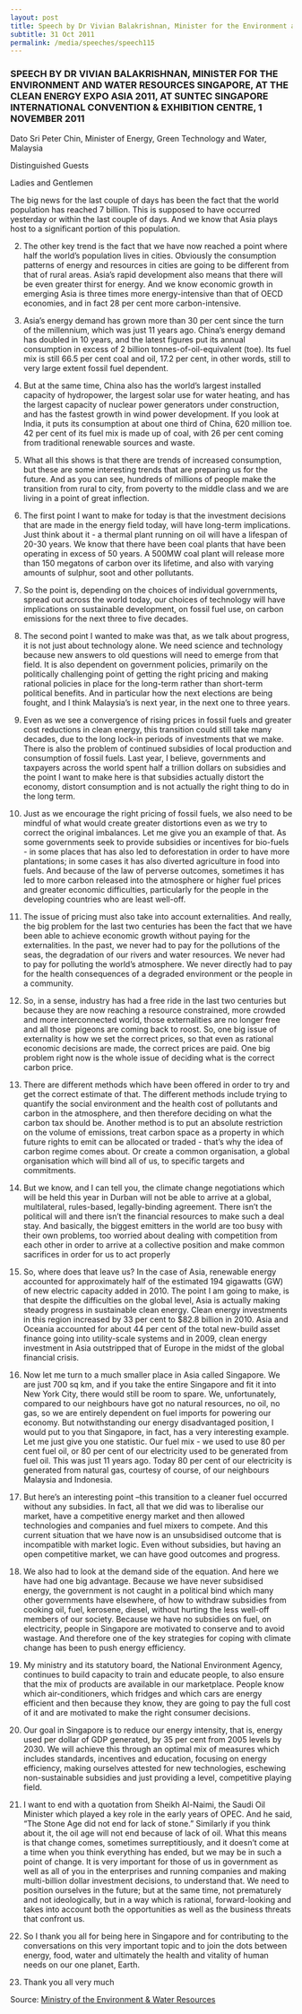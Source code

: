 ```yaml
---
layout: post
title: Speech by Dr Vivian Balakrishnan, Minister for the Environment and Water Resources Singapore, at the Clean Energy Expo Asia 2011, at Suntec Singapore International Convention & Exhibition Centre, 1 November 2011
subtitle: 31 Oct 2011
permalink: /media/speeches/speech115
---
```


### SPEECH BY DR VIVIAN BALAKRISHNAN, MINISTER FOR THE ENVIRONMENT AND WATER RESOURCES SINGAPORE, AT THE CLEAN ENERGY EXPO ASIA 2011, AT SUNTEC SINGAPORE INTERNATIONAL CONVENTION & EXHIBITION CENTRE, 1 NOVEMBER 2011

Dato Sri Peter Chin, Minister of Energy, Green Technology and Water, Malaysia

Distinguished Guests

Ladies and Gentlemen

The big news for the last couple of days has been the fact that the world population has reached 7 billion. This is supposed to have occurred yesterday or within the last couple of days. And we know that Asia plays host to a significant portion of this population.

2. The other key trend is the fact that we have now reached a point where half the world’s population lives in cities. Obviously the consumption patterns of energy and resources in cities are going to be different from that of rural areas. Asia’s rapid development also means that there will be even greater thirst for energy. And we know economic growth in emerging Asia is three times more energy-intensive than that of OECD economies, and in fact 28 per cent more carbon-intensive.

3. Asia’s energy demand has grown more than 30 per cent since the turn of the millennium, which was just 11 years ago. China’s energy demand has doubled in 10 years, and the latest figures put its annual consumption in excess of 2 billion tonnes-of-oil-equivalent (toe). Its fuel mix is still 66.5 per cent coal and oil, 17.2 per cent, in other words, still to very large extent fossil fuel dependent.

4. But at the same time, China also has the world’s largest installed capacity of hydropower, the largest solar use for water heating, and has the largest capacity of nuclear power generators under construction, and has the fastest growth in wind power development. If you look at India, it puts its consumption at about one third of China, 620 million toe. 42 per cent of its fuel mix is made up of coal, with 26 per cent coming from traditional renewable sources and waste.

5. What all this shows is that there are trends of increased consumption, but these are some interesting trends that are preparing us for the future. And as you can see, hundreds of millions of people make the transition from rural to city, from poverty to the middle class and we are living in a point of great inflection.

6. The first point I want to make for today is that the investment decisions that are made in the energy field today, will have long-term implications. Just think about it - a thermal plant running on oil will have a lifespan of 20-30 years. We know that there have been coal plants that have been operating in excess of 50 years. A 500MW coal plant will release more than 150 megatons of carbon over its lifetime, and also with varying amounts of sulphur, soot and other pollutants.

7. So the point is, depending on the choices of individual governments, spread out across the world today, our choices of technology will have implications on sustainable development, on fossil fuel use, on carbon emissions for the next three to five decades.

8. The second point I wanted to make was that, as we talk about progress, it is not just about technology alone. We need science and technology because new answers to old questions will need to emerge from that field. It is also dependent on government policies, primarily on the politically challenging point of getting the right pricing and making rational policies in place for the long-term rather than short-term political benefits. And in particular how the next elections are being fought, and I think Malaysia’s is next year, in the next one to three years.

9. Even as we see a convergence of rising prices in fossil fuels and greater cost reductions in clean energy, this transition could still take many decades, due to the long lock-in periods of investments that we make. There is also the problem of continued subsidies of local production and consumption of fossil fuels. Last year, I believe, governments and taxpayers across the world spent half a trillion dollars on subsidies and the point I want to make here is that subsidies actually distort the economy, distort consumption and is not actually the right thing to do in the long term.

10. Just as we encourage the right pricing of fossil fuels, we also need to be mindful of what would create greater distortions even as we try to correct the original imbalances. Let me give you an example of that. As some governments seek to provide subsidies or incentives for bio-fuels - in some places that has also led to deforestation in order to have more plantations; in some cases it has also diverted agriculture in food into fuels. And because of the law of perverse outcomes, sometimes it has led to more carbon released into the atmosphere or higher fuel prices and greater economic difficulties, particularly for the people in the developing countries who are least well-off.

11. The issue of pricing must also take into account externalities. And really, the big problem for the last two centuries has been the fact that we have been able to achieve economic growth without paying for the externalities. In the past, we never had to pay for the pollutions of the seas, the degradation of our rivers and water resources. We never had to pay for polluting the world’s atmosphere. We never directly had to pay for the health consequences of a degraded environment or the people in a community.

12. So, in a sense, industry has had a free ride in the last two centuries but because they are now reaching a resource constrained, more crowded and more interconnected world, those externalities are no longer free and all those ­­­­­ pigeons are coming back to roost. So, one big issue of externality is how we set the correct prices, so that even as rational economic decisions are made, the correct prices are paid. One big problem right now is the whole issue of deciding what is the correct carbon price.

13. There are different methods which have been offered in order to try and get the correct estimate of that. The different methods include trying to quantify the social environment and the health cost of pollutants and carbon in the atmosphere, and then therefore deciding on what the carbon tax should be. Another method is to put an absolute restriction on the volume of emissions, treat carbon space as a property in which future rights to emit can be allocated or traded - that’s why the idea of carbon regime comes about. Or create a common organisation, a global organisation which will bind all of us, to specific targets and commitments.

14. But we know, and I can tell you, the climate change ­­negotiations which will be held this year in Durban will not be able to arrive at a global, multilateral, rules-based, legally-binding ­­­­agreement. There isn’t the political will and there isn’t the financial resources to make such a deal stay. And basically, the biggest emitters in the world are too busy with their own problems, too worried about dealing with competition from each other in order to arrive at a collective position and make common sacrifices in order for us to act properly

15. So, where does that leave us? In the case of Asia, renewable energy accounted for approximately half of the estimated 194 gigawatts (GW) of new electric capacity added in 2010. The point I am going to make, is that despite the difficulties on the global level, Asia is actually making steady progress in sustainable clean energy. Clean energy investments in this region increased by 33 per cent to $82.8 billion in 2010. Asia and Oceania accounted for about 44 per cent of the total new-build asset finance going into utility-scale systems and in 2009, clean energy investment in Asia outstripped that of Europe in the midst of the global financial crisis.

16. Now let me turn to a much smaller place in Asia called Singapore. We are just 700 sq km, and if you take the entire Singapore and fit it into New York City, there would still be room to spare. We, unfortunately, compared to our neighbours have got no natural resources, no oil, no gas, so we are entirely dependent on fuel imports for powering our economy. But notwithstanding our energy disadvantaged position, I would put to you that Singapore, in fact, has a very interesting example. Let me just give you one statistic. Our fuel mix - we used to use 80 per cent fuel oil, or 80 per cent of our electricity used to be generated from fuel oil. This was just 11 years ago. Today 80 per cent of our electricity is generated from natural gas, courtesy of course, of our neighbours Malaysia and Indonesia.

17. But here’s an interesting point –this transition to a cleaner fuel occurred without any subsidies. In fact, all that we did was to liberalise our market, have a competitive energy market and then allowed technologies and companies and fuel mixers to compete. And this current situation that we have now is an unsubsidised outcome that is incompatible with market logic. Even without subsidies, but having an open competitive market, we can have good outcomes and progress.

18. We also had to look at the demand side of the equation. And here we have had one big advantage. Because we have never subsidised energy, the government is not caught in a political bind which many other governments have elsewhere, of how to withdraw subsidies from cooking oil, fuel, kerosene, diesel, without hurting the less well-off members of our society. Because we have no subsidies on fuel, on electricity, people in Singapore are motivated to conserve and to avoid wastage. And therefore one of the key strategies for coping with climate change has been to push energy efficiency.

19. My ministry and its statutory board, the National Environment Agency, continues to build capacity to train and educate people, to also ensure that the mix of products are available in our marketplace. People know which air-conditioners, which fridges and which cars are energy efficient and then because they know, they are going to pay the full cost of it and are motivated to make the right consumer decisions.

20. Our goal in Singapore is to reduce our energy intensity, that is, energy used per dollar of GDP generated, by 35 per cent from 2005 levels by 2030. We will achieve this through an optimal mix of measures which includes standards, incentives and education, focusing on energy efficiency, making ourselves attested for new technologies, eschewing non-sustainable subsidies and just providing a level, competitive playing field.

21. I want to end with a quotation from Sheikh Al-Naimi, the Saudi Oil Minister which played a key role in the early years of OPEC. And he said, “The Stone Age did not end for lack of stone.” Similarly if you think about it, the oil age will not end because of lack of oil. What this means is that change comes, sometimes surreptitiously, and it doesn’t come at a time when you think everything has ended, but we may be in such a point of change. It is very important for those of us in government as well as all of you in the enterprises and running companies and making multi-billion dollar investment decisions, to understand that. We need to position ourselves in the future; but at the same time, not prematurely and not ideologically, but in a way which is rational, forward-looking and takes into account both the opportunities as well as the business threats that confront us.

22. So I thank you all for being here in Singapore and for contributing to the conversations on this very important topic and to join the dots between energy, food, water and ultimately the health and vitality of human needs on our one planet, Earth.

23. Thank you all very much

Source: [<a href="https://www.mewr.gov.sg/news/speech-by-dr-vivian-balakrishnan--minister-for-the-environment-and-water-resources-singapore--at-the-clean-energy-expo-asia-2011--at-suntec-singapore-international-convention-and-exhibition-centre-on-1-november-2011-at-1030am" target="_blank">Ministry of the Environment & Water Resources </a>](https://www.mewr.gov.sg/news/speech-by-dr-vivian-balakrishnan--minister-for-the-environment-and-water-resources-singapore--at-the-clean-energy-expo-asia-2011--at-suntec-singapore-international-convention-and-exhibition-centre-on-1-november-2011-at-1030am)